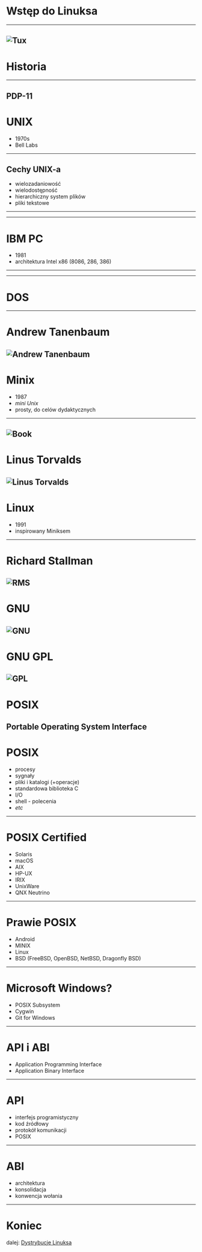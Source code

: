 <!-- .slide: data-background="#eee" -->
# Wstęp do Linuksa
---
<!-- .slide: data-background="#eee" -->
![Tux](img/tux.png)
------
# Historia
------
<!-- .slide: data-background="img/pdp-11.jpg" -->
PDP-11
------
<!-- .slide: data-autofragments -->
# UNIX

- 1970s
- Bell Labs
---
<!-- .slide: data-autofragments -->
## Cechy UNIX-a

- wielozadaniowość
- wielodostępność
- hierarchiczny system plików
- pliki tekstowe
------
<!-- .slide: data-background="img/ibm-pc.jpg" -->
---
<!-- .slide: data-autofragments -->
# IBM PC

- 1981
- architektura Intel x86 (8086, 286, 386)
---
<!-- .slide: data-background="img/ms-dos.png" -->
---
# DOS
------
# Andrew Tanenbaum

![Andrew Tanenbaum](img/andrew-tanenbaum.jpg)
---
<!-- .slide: data-autofragments -->
# Minix

- 1987
- *mini Unix*
- prosty, do celów dydaktycznych
---
![Book](img/minix-book.jpg)
------
# Linus Torvalds

![Linus Torvalds](img/linus-torvalds.jpg)
---
<!-- .slide: data-autofragments -->
# Linux

- 1991
- inspirowany Miniksem
------
# Richard Stallman

![RMS](img/richard-stallman.jpg)
---
<!-- .slide: data-background="#eee" -->
# GNU

![GNU](img/gnu.png)
---
<!-- .slide: data-background="#eee" -->
# GNU GPL

![GPL](img/gnu-gpl.png)
------
<!-- .slide: data-autofragments -->
# POSIX

Portable Operating System Interface
---
<!-- .slide: data-autofragments -->
# POSIX

- procesy
- sygnały
- pliki i katalogi (+operacje)
- standardowa biblioteka C
- I/O
- shell - polecenia
- *etc*
---
<!-- .slide: data-autofragments -->
# POSIX Certified

- Solaris
- macOS
- AIX
- HP-UX
- IRIX
- UnixWare
- QNX Neutrino
---
<!-- .slide: data-autofragments -->
# Prawie POSIX

- Android
- MINIX
- Linux
- BSD (FreeBSD, OpenBSD, NetBSD, Dragonfly BSD)
---
<!-- .slide: data-autofragments -->
# Microsoft Windows?

- POSIX Subsystem
- Cygwin
- Git for Windows
------
<!-- .slide: data-autofragments -->
# API i ABI

- Application Programming Interface
- Application Binary Interface
---
<!-- .slide: data-autofragments -->
# API

- interfejs programistyczny
- kod źródłowy
- protokół komunikacji
- POSIX
---
<!-- .slide: data-autofragments -->
# ABI

- architektura
- konsolidacja
- konwencja wołania
------
<!-- .slide: data-autofragments -->
<!-- .slide: data-background="#555" -->
# Koniec

dalej: [Dystrybucje Linuksa](Dystrybucje.html)
